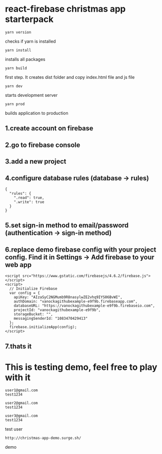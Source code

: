 # react-firebase christmas app starterpack

```
yarn version
```
checks if yarn is installed

```
yarn install
```
installs all packages

```
yarn build  
```  
first step. It creates dist folder and copy index.html file and js file  
```
yarn dev  
```
starts development server

```
yarn prod
```
builds application to production  

## 1.create account on firebase
## 2.go to firebase console
## 3.add a new project
## 4.configure database rules (database -> rules)
```
{
  "rules": {
    ".read": true,
    ".write": true
  }
}
```
## 5.set sign-in method to email/password (authentication -> sign-in method)
## 6.replace demo firebase config with your project config. Find it in Settings -> Add firebase to your web app
```
<script src="https://www.gstatic.com/firebasejs/4.6.2/firebase.js"></script>
<script>
  // Initialize Firebase
  var config = {
    apiKey: "AIzaSyC2NGMumb9R8nasylwZE2vhq9IYS06BvWI",
    authDomain: "vanockagithubexample-e9f9b.firebaseapp.com",
    databaseURL: "https://vanockagithubexample-e9f9b.firebaseio.com",
    projectId: "vanockagithubexample-e9f9b",
    storageBucket: "",
    messagingSenderId: "1083470429413"
  };
  firebase.initializeApp(config);
</script>
```
## 7.thats it

# This is testing demo, feel free to play with it
```
user1@gmail.com
test1234

user2@gmail.com
test1234

user3@gmail.com
test1234
```
test user
```
http://christmas-app-demo.surge.sh/
```
demo
